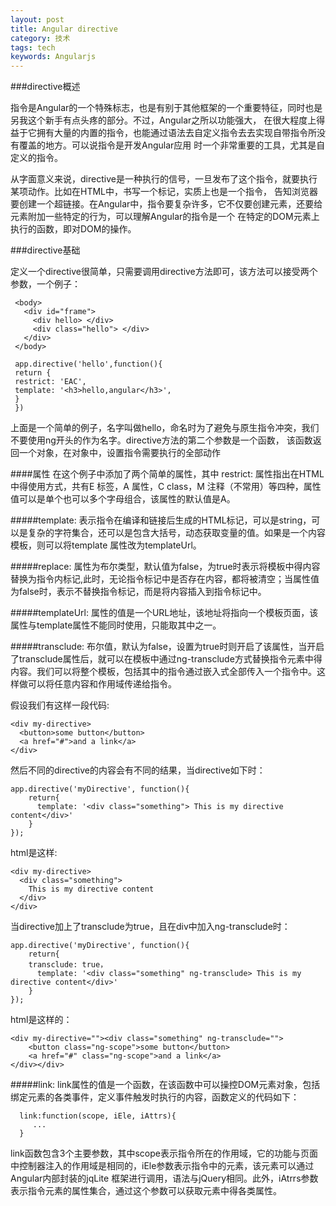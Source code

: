 ```yaml
---
layout: post
title: Angular directive
category: 技术
tags: tech
keywords: Angularjs
---
```


###directive概述

  指令是Angular的一个特殊标志，也是有别于其他框架的一个重要特征，同时也是另我这个新手有点头疼的部分。不过，Angular之所以功能强大，
在很大程度上得益于它拥有大量的内置的指令，也能通过语法去自定义指令去去实现自带指令所没有覆盖的地方。可以说指令是开发Angular应用
时一个非常重要的工具，尤其是自定义的指令。

  从字面意义来说，directive是一种执行的信号，一旦发布了这个指令，就要执行某项动作。比如在HTML中，书写一个<a>标记，实质上也是一个指令，
告知浏览器要创建一个超链接。在Angular中，指令要复杂许多，它不仅要创建元素，还要给元素附加一些特定的行为，可以理解Angular的指令是一个
在特定的DOM元素上执行的函数，即对DOM的操作。


###directive基础

  定义一个directive很简单，只需要调用directive方法即可，该方法可以接受两个参数，一个例子：

```
 <body>
   <div id="frame">
     <div hello> </div>
     <div class="hello"> </div>
   </div>
 </body>

 app.directive('hello',function(){
 return {
 restrict: 'EAC',
 template: '<h3>hello,angular</h3>',
 }
 })

```

  上面是一个简单的例子，名字叫做hello，命名时为了避免与原生指令冲突，我们不要使用ng开头的作为名字。directive方法的第二个参数是一个函数，
该函数返回一个对象，在对象中，设置指令需要执行的全部动作

####属性
  在这个例子中添加了两个简单的属性，其中
  restrict: 属性指出在HTML中得使用方式，共有E 标签，A 属性，C class，M 注释（不常用）等四种，属性值可以是单个也可以多个字母组合，该属性的默认值是A。

#####template: 表示指令在编译和链接后生成的HTML标记，可以是string，可以是复杂的字符集合，还可以是包含大括号，动态获取变量的值。如果是一个内容模板，则可以将template
属性改为templateUrl。

#####replace: 属性为布尔类型，默认值为false，为true时表示将模板中得内容替换为指令内标记,此时，无论指令标记中是否存在内容，都将被清空；当属性值为false时，表示不替换指令标记，而是将内容插入到指令标记中。

#####templateUrl: 属性的值是一个URL地址，该地址将指向一个模板页面，该属性与template属性不能同时使用，只能取其中之一。

#####transclude: 布尔值，默认为false，设置为true时则开启了该属性，当开启了transclude属性后，就可以在模板中通过ng-transclude方式替换指令元素中得内容。我们可以将整个模板，包括其中的指令通过嵌入式全部传入一个指令中。这样做可以将任意内容和作用域传递给指令。

  假设我们有这样一段代码:

  ```
  <div my-directive>
    <button>some button</button>
    <a href="#">and a link</a>
  </div>

  ```
  然后不同的directive的内容会有不同的结果，当directive如下时：

  ```
  app.directive('myDirective', function(){
      return{
        template: '<div class="something"> This is my directive content</div>'
      }
  });

  ```
  html是这样:

  ```
  <div my-directive>
    <div class="something"> 
      This is my directive content
    </div>
  </div>
  ```

  当directive加上了transclude为true，且在div中加入ng-transclude时：

  ```
  app.directive('myDirective', function(){
      return{
      transclude: true，
        template: '<div class="something" ng-transclude> This is my directive content</div>'
      }
  });

  ```
  html是这样的：

  ```
  <div my-directive=""><div class="something" ng-transclude="">
      <button class="ng-scope">some button</button>
      <a href="#" class="ng-scope">and a link</a>
  </div></div>

  ```


#####link: link属性的值是一个函数，在该函数中可以操控DOM元素对象，包括绑定元素的各类事件，定义事件触发时执行的内容，函数定义的代码如下：

```
  link:function(scope, iEle, iAttrs){
     ...
  }

```

link函数包含3个主要参数，其中scope表示指令所在的作用域，它的功能与页面中控制器注入的作用域是相同的，iEle参数表示指令中的元素，该元素可以通过Angular内部封装的jqLite
框架进行调用，语法与jQuery相同。此外，iAtrrs参数表示指令元素的属性集合，通过这个参数可以获取元素中得各类属性。























